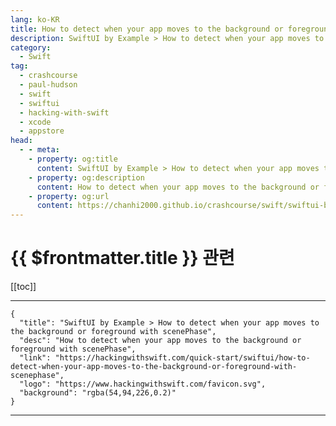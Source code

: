 ```yaml
---
lang: ko-KR
title: How to detect when your app moves to the background or foreground with scenePhase
description: SwiftUI by Example > How to detect when your app moves to the background or foreground with scenePhase
category:
  - Swift
tag: 
  - crashcourse
  - paul-hudson
  - swift
  - swiftui
  - hacking-with-swift
  - xcode
  - appstore
head:
  - - meta:
    - property: og:title
      content: SwiftUI by Example > How to detect when your app moves to the background or foreground with scenePhase
    - property: og:description
      content: How to detect when your app moves to the background or foreground with scenePhase
    - property: og:url
      content: https://chanhi2000.github.io/crashcourse/swift/swiftui-by-example/07-responding-to-events/how-to-detect-when-your-app-moves-to-the-background-or-foreground-with-scenephase.html
---
```


# {{ $frontmatter.title }} 관련

[[toc]]

---

```component VPCard
{
  "title": "SwiftUI by Example > How to detect when your app moves to the background or foreground with scenePhase",
  "desc": "How to detect when your app moves to the background or foreground with scenePhase",
  "link": "https://hackingwithswift.com/quick-start/swiftui/how-to-detect-when-your-app-moves-to-the-background-or-foreground-with-scenephase",
  "logo": "https://www.hackingwithswift.com/favicon.svg",
  "background": "rgba(54,94,226,0.2)"
}
```

---

<TagLinks />